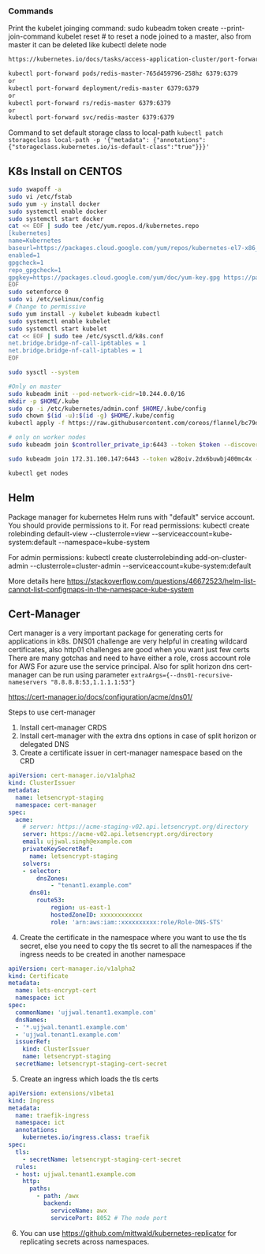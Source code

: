 ### Commands
Print the kubelet joinging command:
sudo kubeadm token create --print-join-command
kubelet reset # to reset a node joined to a master, also from master it can be deleted like kubectl delete node <node-name>

```bash
https://kubernetes.io/docs/tasks/access-application-cluster/port-forward-access-application-cluster/

kubectl port-forward pods/redis-master-765d459796-258hz 6379:6379
or
kubectl port-forward deployment/redis-master 6379:6379 
or
kubectl port-forward rs/redis-master 6379:6379 
or
kubectl port-forward svc/redis-master 6379:6379
```

Command to set default storage class to local-path
`kubectl patch storageclass local-path -p '{"metadata": {"annotations":{"storageclass.kubernetes.io/is-default-class":"true"}}}'`


## K8s Install on CENTOS

```bash
sudo swapoff -a
sudo vi /etc/fstab
sudo yum -y install docker
sudo systemctl enable docker
sudo systemctl start docker
cat << EOF | sudo tee /etc/yum.repos.d/kubernetes.repo
[kubernetes]
name=Kubernetes
baseurl=https://packages.cloud.google.com/yum/repos/kubernetes-el7-x86_64
enabled=1
gpgcheck=1
repo_gpgcheck=1
gpgkey=https://packages.cloud.google.com/yum/doc/yum-key.gpg https://packages.cloud.google.com/yum/doc/rpm-package-key.gpg
EOF
sudo setenforce 0
sudo vi /etc/selinux/config
# Change to permissive
sudo yum install -y kubelet kubeadm kubectl
sudo systemctl enable kubelet
sudo systemctl start kubelet
cat << EOF | sudo tee /etc/sysctl.d/k8s.conf
net.bridge.bridge-nf-call-ip6tables = 1
net.bridge.bridge-nf-call-iptables = 1
EOF

sudo sysctl --system

#Only on master
sudo kubeadm init --pod-network-cidr=10.244.0.0/16
mkdir -p $HOME/.kube
sudo cp -i /etc/kubernetes/admin.conf $HOME/.kube/config
sudo chown $(id -u):$(id -g) $HOME/.kube/config
kubectl apply -f https://raw.githubusercontent.com/coreos/flannel/bc79dd1505b0c8681ece4de4c0d86c5cd2643275/Documentation/kube-flannel.yml

# only on worker nodes
sudo kubeadm join $controller_private_ip:6443 --token $token --discovery-token-ca-cert-hash $hash

sudo kubeadm join 172.31.100.147:6443 --token w28oiv.2dx6buwbj400mc4x --discovery-token-ca-cert-hash sha256:ed0e354f71183a76cbb58166d5d710b3b39e343c253ee232509ce5f412d05b3a

kubectl get nodes
```

## Helm

Package manager for kubernetes
Helm runs with "default" service account. You should provide permissions to it.
For read permissions:
kubectl create rolebinding default-view --clusterrole=view --serviceaccount=kube-system:default --namespace=kube-system

For admin permissions:
kubectl create clusterrolebinding add-on-cluster-admin --clusterrole=cluster-admin --serviceaccount=kube-system:default

More details here
https://stackoverflow.com/questions/46672523/helm-list-cannot-list-configmaps-in-the-namespace-kube-system


## Cert-Manager

Cert manager is a very important package for generating certs for applications in k8s.
DNS01 challenge are very helpful in creating wildcard certificates, also http01 challenges are good when you want just few certs
There are many gotchas and need to have either a role, cross account role for AWS
For azure use the service principal.
Also for split horizon dns cert-manager can be run using parameter 
`extraArgs={--dns01-recursive-nameservers "8.8.8.8:53,1.1.1.1:53"}`

https://cert-manager.io/docs/configuration/acme/dns01/


Steps to use cert-manager
1.	Install cert-manager CRDS
2.	Install cert-manager with the extra dns options in case of split horizon or delegated DNS
3.	Create a certificate issuer in cert-manager namespace based on the CRD

```yaml
apiVersion: cert-manager.io/v1alpha2
kind: ClusterIssuer
metadata:
  name: letsencrypt-staging
  namespace: cert-manager
spec:
  acme:
    # server: https://acme-staging-v02.api.letsencrypt.org/directory
    server: https://acme-v02.api.letsencrypt.org/directory
    email: ujjwal.singh@example.com
    privateKeySecretRef:
      name: letsencrypt-staging
    solvers:
    - selector:
        dnsZones:
            - "tenant1.example.com"
      dns01:
        route53:
            region: us-east-1
            hostedZoneID: xxxxxxxxxxxx
            role: 'arn:aws:iam::xxxxxxxxxx:role/Role-DNS-STS'
```


4.	Create the certificate in the namespace where you want to use the tls secret, else you need to copy the tls secret to all the namespaces if  the ingress needs to be created in another namespace

```yaml
apiVersion: cert-manager.io/v1alpha2
kind: Certificate
metadata:
  name: lets-encrypt-cert
  namespace: ict
spec:
  commonName: 'ujjwal.tenant1.example.com'
  dnsNames:
  - '*.ujjwal.tenant1.example.com'
  - 'ujjwal.tenant1.example.com'
  issuerRef:
    kind: ClusterIssuer
    name: letsencrypt-staging
  secretName: letsencrypt-staging-cert-secret
```


5.	Create an ingress which loads the tls certs 
```yaml
apiVersion: extensions/v1beta1
kind: Ingress
metadata:
  name: traefik-ingress
  namespace: ict
  annotations:
    kubernetes.io/ingress.class: traefik
spec:
  tls:
    - secretName: letsencrypt-staging-cert-secret
  rules:
  - host: ujjwal.tenant1.example.com
    http:
      paths:
        - path: /awx
          backend:
            serviceName: awx
            servicePort: 8052 # The node port
```
6.	You can use https://github.com/mittwald/kubernetes-replicator for replicating secrets across namespaces.


